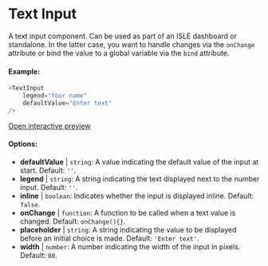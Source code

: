 # Text Input

A text input component. Can be used as part of an ISLE dashboard or standalone. In the latter case, you want to handle changes via the `onChange` attribute or bind the value to a global variable via the `bind` attribute.

#### Example:

``` js
<TextInput
    legend="Your name"
    defaultValue="Enter text"
/>
```

[Open interactive preview](https://isle.heinz.cmu.edu/components/text-input/)

#### Options:

* __defaultValue__ | `string`: A value indicating the default value of the input at start. Default: `''`.
* __legend__ | `string`: A string indicating the text displayed next to the number input. Default: `''`.
* __inline__ | `boolean`: Indicates whether the input is displayed inline. Default: `false`.
* __onChange__ | `function`: A function to be called when a text value is changed. Default: `onChange(){}`.
* __placeholder__ | `string`: A string indicating the value to be displayed before an initial choice is made. Default: `'Enter text'`.
* __width__ | `number`: A number indicating the width of the input in pixels. Default: `80`.
